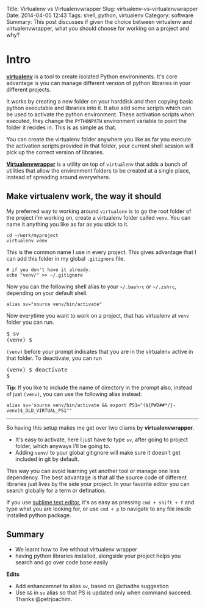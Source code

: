 Title: Virtualenv vs Virtualenvwrapper
Slug: virtualenv-vs-virtualenvwrapper
Date: 2014-04-05 12:43
Tags: shell, python, virtualenv
Category: software
Summary: This post discusses if given the choice between virtualenv and virtualenvwrapper, what you should choose for working on a project and why?

# Intro

**[virtualenv]** is a tool to create isolated Python environments. It's core advantage is you can manage different version of python libraries in your different projects.

It works by creating a new folder on your harddisk and then copying basic python executable and libraries into it. It also add some scripts which can be used to activate the python environment. These activation scripts when executed, they change the `PYTHONPATH` environment variable to point the folder it recides in. This is as simple as that.

You can create the virtualenv folder anywhere you like as far you execute the activation scripts provided in that folder, your current shell session will pick up the correct version of libraries.

**[Virtualenvwrapper]** is a utility on top of `virtualenv` that adds a bunch of utilities that allow the environment folders to be created at a single place, instead of spreading around everywhere.

## Make virtualenv work, the way it should

My preferred way to working around `virtualenv` is to go the root folder of the project i'm working on, create a virtualenv folder called `venv`. You can name it anything you like as far as you stick to it. 

```shell
cd ~/work/myproject
virtualenv venv
```

This is the common name I use in every project. This gives advantage that I can add this folder in my global `.gitignore` file.

```shell
# if you don't have it already.
echo "venv/" >> ~/.gitignore  
```

Now you can the following shell alias to your `~/.bashrc` or `~/.zshrc`, depending on your default shell.
    
```shell
alias sv="source venv/bin/activate"
```

Now everytime you want to work on a project, that has virtualenv at `venv` folder you can run.

<pre>
$ sv 
(venv) $ 
</pre>

`(venv)` before your prompt indicates that you are in the virtualenv active in that folder. To deactivate, you can run

<pre>
(venv) $ deactivate
$
</pre>

__Tip__: If you like to include the name of directory in the prompt also, instead of just `(venv)`, you can use the following alias instead:

```shell
alias sv='source venv/bin/activate && export PS1="(${PWD##*/}-venv)$_OLD_VIRTUAL_PS1"'
```

---

So having this setup makes me get over two cliams by __virtualenvwrapper__.
 
- It's easy to activate, here I just have to type `sv`, after going to project folder, which anyways I'll be going to.
- Adding `venv/` to your global gitignore will make sure it doesn't get included in git by default.

This way you can avoid learning yet another tool or manage one less dependency. The best advantage is that all the source code of different libraries just lives by the side your project. In your favorite editor you can search globally for a term or defination.

If you use [sublime text editor][sublime-text], it's as easy as pressing `cmd + shift + f` and type what you are looking for, or use `cmd + p` to navigate to any file inside installed python package.

## Summary

- We learnt how to live without virtualenv wrapper
- having python libraries installed, alongside your project helps you search and go over code base easily

__Edits__

- Add enhancemnet to alias `sv`, based on @chadhs suggestion
- Use `&&` in `sv` alias so that PS is updated only when command succeed. Thanks @petrjoachim.

[virtualenv]: https://virtualenv.readthedocs.org/en/latest/
[Virtualenvwrapper]: https://virtualenvwrapper.readthedocs.org/
[sublime-text]: https://www.sublimetext.com/
    

